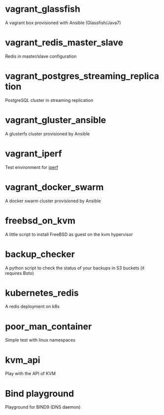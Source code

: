 # vagrant_glassfish
A vagrant box provisioned with Ansible (Glassfish/Java7)

# vagrant_redis_master_slave
Redis in master/slave configuration

# vagrant_postgres_streaming_replication
PostgreSQL cluster in streaming replication

# vagrant_gluster_ansible
A glusterfs cluster provisioned by Ansible

# vagrant_iperf
Test environment for [iperf](http://iperf.fr)

# vagrant_docker_swarm
A docker swarm cluster provisioned by Ansible

# freebsd_on_kvm
A little script to install FreeBSD as guest on the kvm hypervisor

# backup_checker
A python script to check the status of your backups in S3 buckets (it requires Boto)

# kubernetes_redis
A redis deployment on k8s

# poor_man_container
Simple test with linux namespaces

# kvm_api
Play with the API of KVM

# Bind playground
Playground for BIND9 (DNS daemon)
